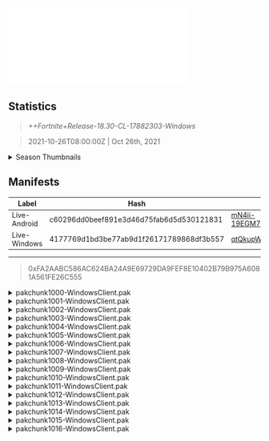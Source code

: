 <div style="pointer-events: none">
  <img style="pointer-events: none" src="https://raw.githubusercontent.com/Tectors/Archive/main/source/dependents/gen.18.30.svg" width="360" height="155">
<div>

## Statistics
> *++Fortnite+Release-18.30-CL-17882303-Windows*

> 2021-10-26T08:00:00Z | Oct 26th, 2021

<details>
  <summary>Season Thumbnails</summary>

  > Seasonal thumbnails are a season's normal ltms and their photos.

  | Name | ID |
  | - | - |
  | [Solo](https://raw.githubusercontent.com/Tectors/Archive/main/source/dependents/monthly-rotaton/playlist_defaultsolo_18_30.png) | Playlist_DefaultSolo |
  | [Duos](https://raw.githubusercontent.com/Tectors/Archive/main/source/dependents/monthly-rotaton/playlist_defaultduo_18_30.png) | Playlist_DefaultDuo |
  | [Trios](https://raw.githubusercontent.com/Tectors/Archive/main/source/dependents/monthly-rotaton/playlist_trios_18_30.png) | Playlist_Trios |
  | [Squads](https://raw.githubusercontent.com/Tectors/Archive/main/source/dependents/monthly-rotaton/playlist_defaultsquad_18_30.png) | Playlist_DefaultSquad |
</details>

## Manifests
| Label | Hash | Route |
| - | - | - |
| Live-Android | c60296dd0beef891e3d46d75fab6d5d530121831 | [mN4ii-19EGM7mn3iGEKiCmGtoNH3oQ](https://github.com/Tectors/Archive/blob/main/manifests/mN4ii-19EGM7mn3iGEKiCmGtoNH3oQ.manifest) |
| Live-Windows | 4177769d1bd3be77ab9d1f26171789868df3b557 | [qtQkupWgkRT0VojLbEyVUX_v2CJsPA](https://github.com/Tectors/Archive/blob/main/manifests/qtQkupWgkRT0VojLbEyVUX_v2CJsPA.manifest) |

---

> 0xFA2AABC586AC624BA24A9E69729DA9FEF8E10402B79B975A6081A561FE26C555

<details>
  <summary>pakchunk1000-WindowsClient.pak</summary>

  > FortniteGame/Content/Paks/pakchunk1000-WindowsClient.pak

  > 0xD03DD7497D4A18847F5160442DCC4AC49A74EB16D4F7A4DEB45636473F51EB5E
  > 00BD73648F7CD05EDE0B2D4C33B499BD

  </details>

<details>
  <summary>pakchunk1001-WindowsClient.pak</summary>

  > FortniteGame/Content/Paks/pakchunk1001-WindowsClient.pak

  > 0x64A675F846FEEC2A737CB1CCAA285854DF7E8154286EA058416E6687C2352A90
  > 0DE6839DE97A78F987D7A34D644BB3AD

  </details>

<details>
  <summary>pakchunk1002-WindowsClient.pak</summary>

  > FortniteGame/Content/Paks/pakchunk1002-WindowsClient.pak

  > 0xE2A41B137AAD14BFA84C4CEFC582309761FA02C1BBCF5FF7CCD3BD24474739DF
  > 0E32ED911D1D1D67115812FB22317555

  <img src="https://raw.githubusercontent.com/Tectors/Archive/main/source/dependents/referred/BID_882_EerieGhost_Y9N1T.svg" width="100"> 
</details>

<details>
  <summary>pakchunk1003-WindowsClient.pak</summary>

  > FortniteGame/Content/Paks/pakchunk1003-WindowsClient.pak

  > 0x2812FD66ACE87262EF72AE64DE6C1309EA1E7957C9770F708EE41A714AE0E74C
  > 21D9E3FA446D32EE85025841557C1E4C

  <img src="https://raw.githubusercontent.com/Tectors/Archive/main/source/dependents/referred/SPID_328_GrasshopperHammer_5D0FN.svg" width="100"> <img src="https://raw.githubusercontent.com/Tectors/Archive/main/source/dependents/referred/SPID_327_GrasshopperHeart_CP6MR.svg" width="100"> <img src="https://raw.githubusercontent.com/Tectors/Archive/main/source/dependents/referred/SPID_322_Grasshopper_83HQ3.svg" width="100"> <img src="https://raw.githubusercontent.com/Tectors/Archive/main/source/dependents/referred/Pickaxe_ID_696_Grasshopper_Male_24OGH.svg" width="100"> <img src="https://raw.githubusercontent.com/Tectors/Archive/main/source/dependents/referred/EID_Grasshopper_8D51K.svg" width="100"> <img src="https://raw.githubusercontent.com/Tectors/Archive/main/source/dependents/referred/CID_A_243_Athena_Commando_F_Grasshopper_E_L6I24.svg" width="100"> <img src="https://raw.githubusercontent.com/Tectors/Archive/main/source/dependents/referred/CID_A_242_Athena_Commando_F_Grasshopper_D_EIQ7X.svg" width="100"> <img src="https://raw.githubusercontent.com/Tectors/Archive/main/source/dependents/referred/CID_A_241_Athena_Commando_F_Grasshopper_C_QGV1I.svg" width="100"> <img src="https://raw.githubusercontent.com/Tectors/Archive/main/source/dependents/referred/CID_A_240_Athena_Commando_F_Grasshopper_B_9RSI1.svg" width="100"> <img src="https://raw.githubusercontent.com/Tectors/Archive/main/source/dependents/referred/CID_A_239_Athena_Commando_F_Grasshopper_H6LB7.svg" width="100"> <img src="https://raw.githubusercontent.com/Tectors/Archive/main/source/dependents/referred/CID_A_238_Athena_Commando_M_Grasshopper_E_Q14K1.svg" width="100"> <img src="https://raw.githubusercontent.com/Tectors/Archive/main/source/dependents/referred/CID_A_237_Athena_Commando_M_Grasshopper_D_5OEIK.svg" width="100"> <img src="https://raw.githubusercontent.com/Tectors/Archive/main/source/dependents/referred/CID_A_236_Athena_Commando_M_Grasshopper_C_47TZ8.svg" width="100"> <img src="https://raw.githubusercontent.com/Tectors/Archive/main/source/dependents/referred/CID_A_235_Athena_Commando_M_Grasshopper_B_RHQUY.svg" width="100"> <img src="https://raw.githubusercontent.com/Tectors/Archive/main/source/dependents/referred/CID_A_234_Athena_Commando_M_Grasshopper_A_57ARK.svg" width="100"> <img src="https://raw.githubusercontent.com/Tectors/Archive/main/source/dependents/referred/CID_A_233_Athena_Commando_M_Grasshopper_5GTT3.svg" width="100"> <img src="https://raw.githubusercontent.com/Tectors/Archive/main/source/dependents/referred/BID_896_GrasshopperMale_BRT10.svg" width="100"> 
</details>

<details>
  <summary>pakchunk1004-WindowsClient.pak</summary>

  > FortniteGame/Content/Paks/pakchunk1004-WindowsClient.pak

  > 0xA4DCB51AD7D5CF29AA69C3AA5D1635E04644BC8E594950F9005C658715C2E6A9
  > 2E5F91AEF58F310AE2044EA39C43BB81

  <img src="https://raw.githubusercontent.com/Tectors/Archive/main/source/dependents/referred/Wrap_409_CritterManiac_1B4II.svg" width="100"> <img src="https://raw.githubusercontent.com/Tectors/Archive/main/source/dependents/referred/Pickaxe_ID_683_CritterManiacMale_S4I63.svg" width="100"> <img src="https://raw.githubusercontent.com/Tectors/Archive/main/source/dependents/referred/CID_A_218_Athena_Commando_M_CritterManiac_KV6J0.svg" width="100"> <img src="https://raw.githubusercontent.com/Tectors/Archive/main/source/dependents/referred/BID_870_CritterManiac_8Y8KK.svg" width="100"> 
</details>

<details>
  <summary>pakchunk1005-WindowsClient.pak</summary>

  > FortniteGame/Content/Paks/pakchunk1005-WindowsClient.pak

  > 0x1BAA5501FFEE9751CF621EACD8CD65F06E219FADA377091C6DE81E2E8C4BED8D
  > 360CD59F6F7B68A441DDED9DB5FD13D7

  <img src="https://raw.githubusercontent.com/Tectors/Archive/main/source/dependents/referred/LSID_364_Ashes_0XBPK.svg" width="100"> <img src="https://raw.githubusercontent.com/Tectors/Archive/main/source/dependents/referred/EID_Ashes_MYQ8O.svg" width="100"> <img src="https://raw.githubusercontent.com/Tectors/Archive/main/source/dependents/referred/CID_A_231_Athena_Commando_F_Ashes_TKGK9.svg" width="100"> <img src="https://raw.githubusercontent.com/Tectors/Archive/main/source/dependents/referred/BID_897_AshesFemale_DV4RB.svg" width="100"> 
</details>

<details>
  <summary>pakchunk1006-WindowsClient.pak</summary>

  > FortniteGame/Content/Paks/pakchunk1006-WindowsClient.pak

  > 0x44D23F2AF2C45DC1A81A7937FC029A61BC8999732D425F599AF97C12B78F0788
  > 545B9777127F4BE242F802C627356B7E

  <img src="https://raw.githubusercontent.com/Tectors/Archive/main/source/dependents/referred/Pickaxe_ID_691_RelishMale_FVCA7.svg" width="100"> <img src="https://raw.githubusercontent.com/Tectors/Archive/main/source/dependents/referred/Pickaxe_ID_690_RelishFemale_DC74M.svg" width="100"> <img src="https://raw.githubusercontent.com/Tectors/Archive/main/source/dependents/referred/LSID_360_Relish_FRX3N.svg" width="100"> <img src="https://raw.githubusercontent.com/Tectors/Archive/main/source/dependents/referred/EID_Relish_TNPZI.svg" width="100"> <img src="https://raw.githubusercontent.com/Tectors/Archive/main/source/dependents/referred/CID_A_222_Athena_Commando_F_Relish_G6S5T.svg" width="100"> <img src="https://raw.githubusercontent.com/Tectors/Archive/main/source/dependents/referred/CID_A_221_Athena_Commando_M_Relish_8364H.svg" width="100"> <img src="https://raw.githubusercontent.com/Tectors/Archive/main/source/dependents/referred/BID_874_RelishFemale_I7B41.svg" width="100"> <img src="https://raw.githubusercontent.com/Tectors/Archive/main/source/dependents/referred/BID_873_RelishMale_0Q8D9.svg" width="100"> 
</details>

<details>
  <summary>pakchunk1007-WindowsClient.pak</summary>

  > FortniteGame/Content/Paks/pakchunk1007-WindowsClient.pak

  > 0x53EF9E3DCE4DEB688CB446E3AC9192C0D09A59E47A52834CB564BCE73247C27B
  > 5E2A3EE7CE3884E31F58D83485D8B122

  <img src="https://raw.githubusercontent.com/Tectors/Archive/main/source/dependents/referred/Wrap_413_SAM_WK0AX.svg" width="100"> <img src="https://raw.githubusercontent.com/Tectors/Archive/main/source/dependents/referred/Pickaxe_ID_697_SAMFemale1H_RV6AN.svg" width="100"> <img src="https://raw.githubusercontent.com/Tectors/Archive/main/source/dependents/referred/LSID_363_DarkTrioNov_4B2M5.svg" width="100"> <img src="https://raw.githubusercontent.com/Tectors/Archive/main/source/dependents/referred/CID_A_255_Athena_Commando_F_SAM_QA7ZS.svg" width="100"> <img src="https://raw.githubusercontent.com/Tectors/Archive/main/source/dependents/referred/BID_888_SAM_4LYL3.svg" width="100"> 
</details>

<details>
  <summary>pakchunk1008-WindowsClient.pak</summary>

  > FortniteGame/Content/Paks/pakchunk1008-WindowsClient.pak

  > 0xE96390474917256049E268B29325128FF85C1F8BB9253485A414F06887881714
  > 6537263AA4E53B6A7B7D4AE3DE12826C

  </details>

<details>
  <summary>pakchunk1009-WindowsClient.pak</summary>

  > FortniteGame/Content/Paks/pakchunk1009-WindowsClient.pak

  > 0xD0181080A65146E3C5128AA7EC2C595612C139FA42137A8B28642565CF9203CD
  > 72CC2893A6B672F3854F36629B770774

  <img src="https://raw.githubusercontent.com/Tectors/Archive/main/source/dependents/referred/SPID_325_UproarGraffiti_QFE4O.svg" width="100"> <img src="https://raw.githubusercontent.com/Tectors/Archive/main/source/dependents/referred/Pickaxe_ID_699_UproarBraidsFemale_LY5GM.svg" width="100"> <img src="https://raw.githubusercontent.com/Tectors/Archive/main/source/dependents/referred/MusicPack_112_Uproar_59WME.svg" width="100"> <img src="https://raw.githubusercontent.com/Tectors/Archive/main/source/dependents/referred/LSID_366_Uproar_8MFSF.svg" width="100"> <img src="https://raw.githubusercontent.com/Tectors/Archive/main/source/dependents/referred/LSID_362_Jinx_F9OY4.svg" width="100"> <img src="https://raw.githubusercontent.com/Tectors/Archive/main/source/dependents/referred/CID_A_256_Athena_Commando_F_UproarBraids_8IOZW.svg" width="100"> <img src="https://raw.githubusercontent.com/Tectors/Archive/main/source/dependents/referred/BID_890_UproarBraids_EF68P.svg" width="100"> 
</details>

<details>
  <summary>pakchunk1010-WindowsClient.pak</summary>

  > FortniteGame/Content/Paks/pakchunk1010-WindowsClient.pak

  > 0xB3B815190B90CF6083C2A35D6BA757411A87F66A55E8D505BB5CDAA038A14185
  > 8CB3CD29BF1611B7CA90D1C635859415

  <img src="https://raw.githubusercontent.com/Tectors/Archive/main/source/dependents/referred/EID_ChickenLeg_TDJ0O.svg" width="100"> 
</details>

<details>
  <summary>pakchunk1011-WindowsClient.pak</summary>

  > FortniteGame/Content/Paks/pakchunk1011-WindowsClient.pak

  > 0xCC4D9D760A17AC9ED7D14124A6152DCACD027A84F3203A40679F1B7AA3A4C783
  > AC22C5B2B654FE15BDCC8B664D033140

  <img src="https://raw.githubusercontent.com/Tectors/Archive/main/source/dependents/referred/CID_A_232_Athena_Commando_F_CritterStreak_YILHR.svg" width="100"> 
</details>

<details>
  <summary>pakchunk1012-WindowsClient.pak</summary>

  > FortniteGame/Content/Paks/pakchunk1012-WindowsClient.pak

  > 0x5BB3682022D9B7D2F677B5D9E5D4FD82D23CD0CC8E8B393BB80F4BB7003F11DC
  > BE2C3EF59AB81D812AF5B8153325998F

  <img src="https://raw.githubusercontent.com/Tectors/Archive/main/source/dependents/referred/Pickaxe_ID_687_GiggleMale_YCQ4S.svg" width="100"> <img src="https://raw.githubusercontent.com/Tectors/Archive/main/source/dependents/referred/LSID_359_Giggle_6OHH8.svg" width="100"> <img src="https://raw.githubusercontent.com/Tectors/Archive/main/source/dependents/referred/Glider_ID_323_GiggleMale_XADT7.svg" width="100"> <img src="https://raw.githubusercontent.com/Tectors/Archive/main/source/dependents/referred/CID_A_219_Athena_Commando_M_Giggle_C2UK0.svg" width="100"> <img src="https://raw.githubusercontent.com/Tectors/Archive/main/source/dependents/referred/BID_872_Giggle_LN5LR.svg" width="100"> 
</details>

<details>
  <summary>pakchunk1013-WindowsClient.pak</summary>

  > FortniteGame/Content/Paks/pakchunk1013-WindowsClient.pak

  > 0xDE646D492BBD3D30650B736918041C15E9EDEBAD0FB678B81DB197F998F52880
  > C23FA9BDE9342B508B8AABBEEA6699A2

  <img src="https://raw.githubusercontent.com/Tectors/Archive/main/source/dependents/referred/Wrap_404_CritterFrenzy_SNXC0.svg" width="100"> <img src="https://raw.githubusercontent.com/Tectors/Archive/main/source/dependents/referred/Pickaxe_ID_676_CritterFrenzyMale_B21OE.svg" width="100"> <img src="https://raw.githubusercontent.com/Tectors/Archive/main/source/dependents/referred/CID_A_214_Athena_Commando_M_CritterFrenzy_YDM1L.svg" width="100"> <img src="https://raw.githubusercontent.com/Tectors/Archive/main/source/dependents/referred/BID_867_CritterFrenzy_3VYKQ.svg" width="100"> 
</details>

<details>
  <summary>pakchunk1014-WindowsClient.pak</summary>

  > FortniteGame/Content/Paks/pakchunk1014-WindowsClient.pak

  > 0xA8E750511F75B32B2A0D110B3A0CFF61567B3E269EF21A9CAE7616F747D7B6F5
  > D517F2A448CCB9B47E5004894BC62ACF

  <img src="https://raw.githubusercontent.com/Tectors/Archive/main/source/dependents/referred/Pickaxe_ID_680_TomcatMale_LOSMX.svg" width="100"> <img src="https://raw.githubusercontent.com/Tectors/Archive/main/source/dependents/referred/Glider_ID_318_Wombat_1MQMN.svg" width="100"> <img src="https://raw.githubusercontent.com/Tectors/Archive/main/source/dependents/referred/CID_A_212_Athena_Commando_M_Tomcat_M1Z6G.svg" width="100"> <img src="https://raw.githubusercontent.com/Tectors/Archive/main/source/dependents/referred/BID_863_Tomcat_5V2TZ.svg" width="100"> 
</details>

<details>
  <summary>pakchunk1015-WindowsClient.pak</summary>

  > FortniteGame/Content/Paks/pakchunk1015-WindowsClient.pak

  > 0xF05BFB8C0F08499DE23A534279A79E1A1F6B99157A42F2FBB1BB31E70613BE77
  > DD07D332EE51C9C9585F5249FD62A45A

  <img src="https://raw.githubusercontent.com/Tectors/Archive/main/source/dependents/referred/CID_A_223_Athena_Commando_M_Glitz_MJ5WQ.svg" width="100"> 
</details>

<details>
  <summary>pakchunk1016-WindowsClient.pak</summary>

  > FortniteGame/Content/Paks/pakchunk1016-WindowsClient.pak

  > 0x2C7D695D0D77284A187F1C729402E7F23692D2DFFB22B5515663BC51789E6955
  > F044853E82632E827ED91FB4AFBD28DF

  <img src="https://raw.githubusercontent.com/Tectors/Archive/main/source/dependents/referred/Pickaxe_ID_694_SunrisePalace1H_SDI6M.svg" width="100"> <img src="https://raw.githubusercontent.com/Tectors/Archive/main/source/dependents/referred/Pickaxe_ID_693_SunriseCastle1H_5XE1U.svg" width="100"> <img src="https://raw.githubusercontent.com/Tectors/Archive/main/source/dependents/referred/LSID_358_Sunrise_1Q2KG.svg" width="100"> <img src="https://raw.githubusercontent.com/Tectors/Archive/main/source/dependents/referred/Glider_ID_324_SunriseCastleMale_2R4Q3.svg" width="100"> <img src="https://raw.githubusercontent.com/Tectors/Archive/main/source/dependents/referred/EID_Sunrise_RPZ6M.svg" width="100"> <img src="https://raw.githubusercontent.com/Tectors/Archive/main/source/dependents/referred/CID_A_216_Athena_Commando_M_SunrisePalace_BBQY0.svg" width="100"> <img src="https://raw.githubusercontent.com/Tectors/Archive/main/source/dependents/referred/CID_A_215_Athena_Commando_F_SunriseCastle_48TIZ.svg" width="100"> <img src="https://raw.githubusercontent.com/Tectors/Archive/main/source/dependents/referred/BID_876_SunrisePalace_7JPK6.svg" width="100"> <img src="https://raw.githubusercontent.com/Tectors/Archive/main/source/dependents/referred/BID_875_SunriseCastle_91J3L.svg" width="100"> 
</details>

